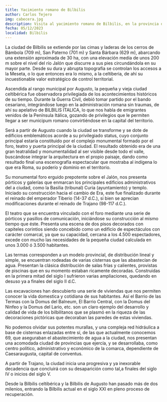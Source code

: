 ```yaml
---
title: Yacimiento romano de Bilbilis
author: Carlos Tejero
img: cabecera.jpg
description: Visita al yacimiento romano de Bilbilis, en la provincia de Zaragoza.
fecha: 05/12/2023
localidad: Bilbilis
---
```


La ciudad de Bilbilis se extiende por las cimas y laderas de los cerros de Bámbola (709 m), San Paterno (701 m) y Santa Bárbara (629 m), abarcando una extensión aproximada de 30 ha, con una elevación media de unos 200 m sobre el nivel del río Jalón que discurre a sus pies circundándola en su mayor parte. Desde su dura y abrupta topografía se controlan los accesos a la Meseta, o lo que entonces era lo mismo, a la celtiberia, de ahí su incuestionable valor estratégico de control territorial.

Ascendida al rango municipal por Augusto, la pequeña y vieja ciudad celtibérica fue observadora privilegiada de los acontecimientos históricos de su tiempo. Durante la Guerra Civil, debió tomar partido por el bando cesariano, integrándose luego en la administración romana sin traumas, de ahí su apelativo de BILBILIS ITALICA, lo que nos habla de emigrantes venidos de la Península Itálica,  gozando de privilegios que le permiten llegar a ser municipum romano convirtiéndose en la capital del territorio.

Será a partir de Augusto cuando la ciudad se transforme y se dote de edificios emblemáticos acorde a su privilegiado status, cuyo conjunto principal estaría constituido por el complejo monumental formado por el foro, teatro y puerta principal de la ciudad. El resultado obtenido era de una gran teatralidad y monumentalidad al ser visible desde todo el valle,  buscándose integrar la arquitectura en el propio paisaje, dando como resultado final una escenografía espectacular que mostraba al indígena lo que era Roma, su poderío y dominio en el territorio.

Su monumental foro erguido prepotente sobre el Jalón, nos presenta pórticos y galerías que enmarcan los principales edificios administrativos del a ciudad, como la Basilia (tribunal) Curia (ayuntamiento) y templo. Iniciado su construcción hacia el cambio de Era, este fue finalizado durante el reinado del emperador Tiberio (14-37 d.C.), si bien se aprecian modificaciones durante el reinado de Trajano (98-117 d.C.).

El teatro que se encuentra vinculado con el foro mediante una serie de pórticos y pasillos de comunicación, iniciándose su construcción al mismo tiempo que éste. Presenta una escena de dos pisos decorados con capiteles corintios siendo concebido como un edificio de espectáculos con carácter comarcal, ya que su capacidad, cercana a los 4.500 espectadores, excede con mucho las necesidades de la pequeña ciudad calculada en unos 3.000 ó 3.500 habitantes.

Las termas corresponden a un modelo provincial, de distribución lineal y simple, se encuentran  rodeadas de varias cisternas que las abastecían de agua. Presentan la clásica distribución de salas frías y calientes, provistas de piscinas que en su momento estaban ricamente decoradas. Construidas en la primera mitad del siglo I sufrieron varias ampliaciones, quedando en desuso ya a finales del siglo II d.C.

Las excavaciones han descubierto una serie de viviendas que nos permiten conocer la vida domestica y cotidiana de sus habitantes. Así el Barrio de las Termas con la Domus del Balneum, El Barrio Central, con la Domus del Ninfeo y la Domus del Lario, etc. son un claro ejemplo del desarrollo y calidad de vida de los bilbilitanos que se plasmó en la riqueza de las decoraciones pictóricas que decoraban las paredes de estas viviendas.

 No podemos olvidar sus potentes murallas, y una compleja red hidráulica a base de cisternas enlazadas entre sí, de las que actualmente conocemos 69, que aseguraban el abastecimiento de agua a la ciudad,  nos presentan una acomodada ciudad de provincias que ejercía, y se desarrollaba, como centro político, administrativo y económico de la comarca, dependiente de Caesaraugusta, capital de conventus.

  A partir de Trajano, la ciudad inicia una progresiva y ya inexorable decadencia que concluirá con su desaparición como tal,a finales del siglo IV o inicios del siglo V.

Desde la Bilbilis celtibérica y la Bilbilis de Augusto han pasado más de dos milenios, entrando la Bilbilis actual en el siglo XXI en pleno proceso de recuperación.


